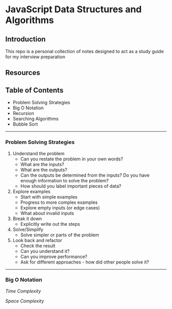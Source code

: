 # JavaScript Data Structures and Algorithms

## Introduction

This repo is a personal collection of notes designed to act as a study guide for my interview preparation

## Resources


## Table of Contents

* Problem Solving Strategies
* Big O Notation
* Recursion
* Searching Algorithms
* Bubble Sort

---
### Problem Solving Strategies
1) Understand the problem
    * Can you restate the problem in your own words?
    * What are the inputs?
    * What are the outputs?
    * Can the outputs be determined from the inputs? Do you have enough information to solve the problem?
    * How should you label important pieces of data?
3) Explore examples
    * Start with simple examples
    * Progress to more complex examples
    * Explore empty inputs (or edge cases)
    * What about invalid inputs
4) Break it down
    * Explicitly write out the steps
6) Solve/Simplify
    * Solve simpler or parts of the problem
9) Look back and refactor
    * Check the result
    * Can you understand it?
    * Can you improve performance?
    * Ask for different approaches - how did other people solve it?

---

### Big O Notation
*Time Complexity*

*Space Complexity*





